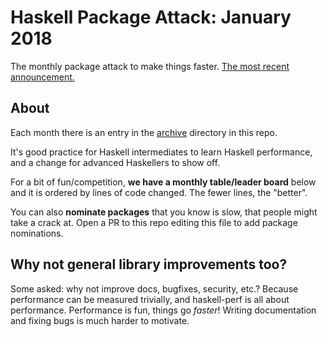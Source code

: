# Haskell Package Attack: January 2018

The monthly package attack to make things faster. [The most recent announcement.](https://github.com/haskell-perf/attack/blob/master/archive/2018-jan.md)

## About

Each month there is an entry in the [archive](https://github.com/haskell-perf/attack/tree/master/archive) directory in this repo.

It's good practice for Haskell intermediates to learn Haskell
performance, and a change for advanced Haskellers to show off.

For a bit of fun/competition, **we have a monthly table/leader board**
below and it is ordered by lines of code changed. The fewer lines, the
"better".

You can also **nominate packages** that you know is
slow, that people might take a crack at. Open a PR to this repo
editing this file to add package nominations.

## Why not general library improvements too?

Some asked: why not improve docs, bugfixes, security, etc.? Because
performance can be measured trivially, and haskell-perf is all about
performance. Performance is fun, things go *faster*! Writing
documentation and fixing bugs is much harder to motivate.
